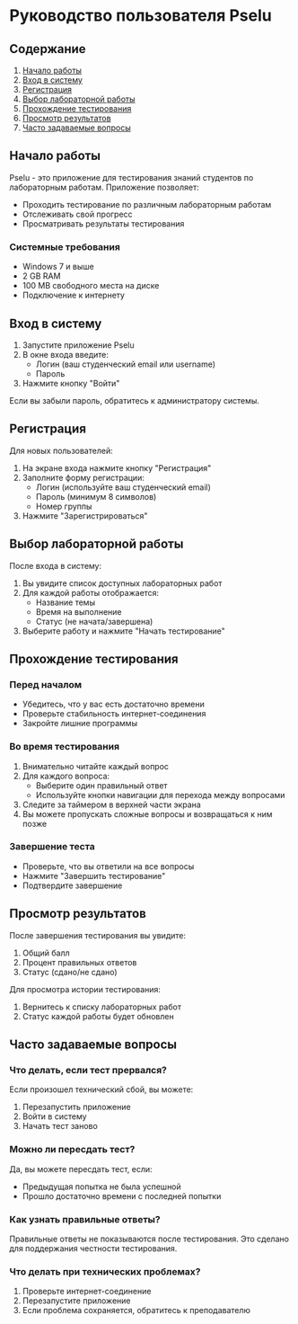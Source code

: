 # Руководство пользователя Pselu

## Содержание
1. [Начало работы](#начало-работы)
2. [Вход в систему](#вход-в-систему)
3. [Регистрация](#регистрация)
4. [Выбор лабораторной работы](#выбор-лабораторной-работы)
5. [Прохождение тестирования](#прохождение-тестирования)
6. [Просмотр результатов](#просмотр-результатов)
7. [Часто задаваемые вопросы](#часто-задаваемые-вопросы)

## Начало работы
Pselu - это приложение для тестирования знаний студентов по лабораторным работам. 
Приложение позволяет:
- Проходить тестирование по различным лабораторным работам
- Отслеживать свой прогресс
- Просматривать результаты тестирования

### Системные требования
- Windows 7 и выше
- 2 GB RAM
- 100 MB свободного места на диске
- Подключение к интернету

## Вход в систему
1. Запустите приложение Pselu
2. В окне входа введите:
   - Логин (ваш студенческий email или username)
   - Пароль
3. Нажмите кнопку "Войти"

Если вы забыли пароль, обратитесь к администратору системы.

## Регистрация
Для новых пользователей:
1. На экране входа нажмите кнопку "Регистрация"
2. Заполните форму регистрации:
   - Логин (используйте ваш студенческий email)
   - Пароль (минимум 8 символов)
   - Номер группы
3. Нажмите "Зарегистрироваться"

## Выбор лабораторной работы
После входа в систему:
1. Вы увидите список доступных лабораторных работ
2. Для каждой работы отображается:
   - Название темы
   - Время на выполнение
   - Статус (не начата/завершена)
3. Выберите работу и нажмите "Начать тестирование"

## Прохождение тестирования
### Перед началом
- Убедитесь, что у вас есть достаточно времени
- Проверьте стабильность интернет-соединения
- Закройте лишние программы

### Во время тестирования
1. Внимательно читайте каждый вопрос
2. Для каждого вопроса:
   - Выберите один правильный ответ
   - Используйте кнопки навигации для перехода между вопросами
3. Следите за таймером в верхней части экрана
4. Вы можете пропускать сложные вопросы и возвращаться к ним позже

### Завершение теста
- Проверьте, что вы ответили на все вопросы
- Нажмите "Завершить тестирование"
- Подтвердите завершение

## Просмотр результатов
После завершения тестирования вы увидите:
1. Общий балл
2. Процент правильных ответов
3. Статус (сдано/не сдано)

Для просмотра истории тестирования:
1. Вернитесь к списку лабораторных работ
2. Статус каждой работы будет обновлен

## Часто задаваемые вопросы

### Что делать, если тест прервался?
Если произошел технический сбой, вы можете:
1. Перезапустить приложение
2. Войти в систему
3. Начать тест заново

### Можно ли пересдать тест?
Да, вы можете пересдать тест, если:
- Предыдущая попытка не была успешной
- Прошло достаточно времени с последней попытки

### Как узнать правильные ответы?
Правильные ответы не показываются после тестирования. Это сделано для поддержания честности тестирования.

### Что делать при технических проблемах?
1. Проверьте интернет-соединение
2. Перезапустите приложение
3. Если проблема сохраняется, обратитесь к преподавателю
